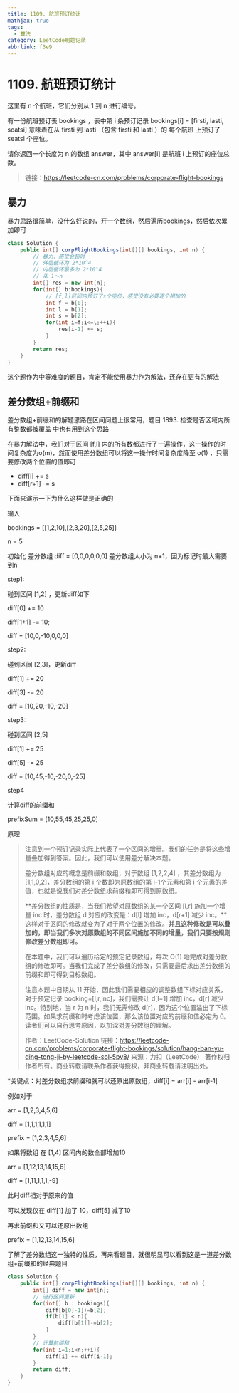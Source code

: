 ```yaml
---
title: 1109. 航班预订统计
mathjax: true
tags:
  - 算法
category: LeetCode刷题记录
abbrlink: f3e9
---
```

# 1109. 航班预订统计

这里有 n 个航班，它们分别从 1 到 n 进行编号。

有一份航班预订表 bookings ，表中第 i 条预订记录 bookings[i] = [firsti, lasti, seatsi] 意味着在从 firsti 到 lasti （包含 firsti 和 lasti ）的 每个航班 上预订了 seatsi 个座位。

请你返回一个长度为 n 的数组 answer，其中 answer[i] 是航班 i 上预订的座位总数。

> 链接：https://leetcode-cn.com/problems/corporate-flight-bookings

<!-- more -->

## 暴力

暴力思路很简单，没什么好说的，开一个数组，然后遍历bookings，然后依次累加即可

```java
class Solution {
    public int[] corpFlightBookings(int[][] bookings, int n) {
        // 暴力，感觉会超时
        // 外层循环为 2*10^4
        // 内层循环最多为 2*10^4
        // 从 1～n
        int[] res = new int[n];
        for(int[] b:bookings){
            // [f,l]区间内预订了s个座位，感觉没有必要逐个相加的
            int f = b[0];
            int l = b[1];
            int s = b[2];
            for(int i=f;i<=l;++i){
                res[i-1] += s;
            }
        }
        return res;
    }
}
```

这个题作为中等难度的题目，肯定不能使用暴力作为解法，还存在更有的解法

## 差分数组+前缀和

差分数组+前缀和的解题思路在区间问题上很常用，题目 1893. 检查是否区域内所有整数都被覆盖 中也有用到这个思路

在暴力解法中，我们对于区间 [f,l] 内的所有数都进行了一遍操作，这一操作的时间复杂度为o(m)，然而使用差分数组可以将这一操作时间复杂度降至 o(1) ，只需要修改两个位置的值即可 

- diff[l] += s 
- diff[r+1] -= s

下面来演示一下为什么这样做是正确的

输入 

bookings = [[1,2,10],[2,3,20],[2,5,25]]

n = 5

初始化 差分数组 diff = [0,0,0,0,0,0] 差分数组大小为 n+1，因为标记时最大需要到n

step1:

碰到区间 [1,2] ，更新diff如下

diff[0] += 10

diff[1+1] -= 10;

diff = [10,0,-10,0,0,0]

step2:

碰到区间 [2,3]，更新diff

diff[1] += 20

diff[3] -= 20

diff = [10,20,-10,-20]

step3:

碰到区间 [2,5]

diff[1] += 25

diff[5] -= 25

diff = [10,45,-10,-20,0,-25]

step4

计算diff的前缀和

prefixSum = [10,55,45,25,25,0]

原理

>注意到一个预订记录实际上代表了一个区间的增量。我们的任务是将这些增量叠加得到答案。因此，我们可以使用差分解决本题。
>
>差分数组对应的概念是前缀和数组，对于数组 \[1,2,2,4\] ，其差分数组为 \[1,1,0,2\]，差分数组的第 i 个数即为原数组的第 i-1个元素和第 i 个元素的差值，也就是说我们对差分数组求前缀和即可得到原数组。
>
>**差分数组的性质是，当我们希望对原数组的某一个区间 \[l,r\] 施加一个增量 inc 时，差分数组 d 对应的改变是：d[l] 增加 inc，d[r+1] 减少 inc。**这样对于区间的修改就变为了对于两个位置的修改。**并且这种修改是可以叠加的，即当我们多次对原数组的不同区间施加不同的增量，我们只要按规则修改差分数组即可。**
>
>在本题中，我们可以遍历给定的预定记录数组，每次 O(1) 地完成对差分数组的修改即可。当我们完成了差分数组的修改，只需要最后求出差分数组的前缀和即可得到目标数组。
>
>注意本题中日期从 11 开始，因此我们需要相应的调整数组下标对应关系，对于预定记录 booking=\[l,r,inc\]，我们需要让 d\[l−1] 增加 inc，d[r] 减少 inc。特别地，当 r 为 n 时，我们无需修改 d[r]，因为这个位置溢出了下标范围。如果求前缀和时考虑该位置，那么该位置对应的前缀和值必定为 0。读者们可以自行思考原因，以加深对差分数组的理解。
>
>作者：LeetCode-Solution
>链接：https://leetcode-cn.com/problems/corporate-flight-bookings/solution/hang-ban-yu-ding-tong-ji-by-leetcode-sol-5pv8/
>来源：力扣（LeetCode）
>著作权归作者所有。商业转载请联系作者获得授权，非商业转载请注明出处。

*关键点：对差分数组求前缀和就可以还原出原数组，diff[i] = arr[i] - arr[i-1]

例如对于

arr =  [1,2,3,4,5,6]

diff = [1,1,1,1,1,1]

prefix = [1,2,3,4,5,6]

如果将数组 在 [1,4] 区间内的数全部增加10

arr = [1,12,13,14,15,6]

diff = [1,11,1,1,1,-9]

此时diff相对于原来的值

可以发现仅在 diff[1] 加了 10，diff[5] 减了10

再求前缀和又可以还原出数组

prefix = [1,12,13,14,15,6]

了解了差分数组这一独特的性质，再来看题目，就很明显可以看到这是一道差分数组+前缀和的经典题目

```java
class Solution {
    public int[] corpFlightBookings(int[][] bookings, int n) {
        int[] diff = new int[n];
      	// 进行区间更新
        for(int[] b : bookings){
            diff[b[0]-1]+=b[2];
            if(b[1] < n){
                diff[b[1]]-=b[2];
            }
        }
      	// 计算前缀和
        for(int i=1;i<n;++i){
            diff[i] += diff[i-1];
        }
        return diff;
    }
}
```

